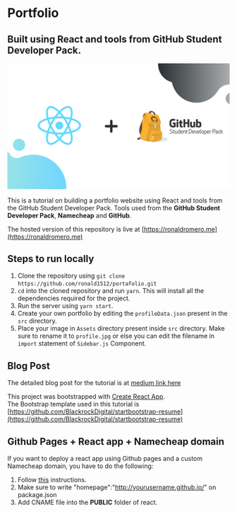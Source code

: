 # Portfolio
## Built using React and tools from GitHub Student Developer Pack.

![Header Image](./mainimage.png)

This is a tutorial on building a portfolio website using React and tools from the GitHub Student Developer Pack. Tools used from the **GitHub Student Developer Pack**, **Namecheap** and **GitHub**.  

The hosted version of this repository is live at [https://ronaldromero.me](https://ronaldromero.me)


## Steps to run locally
1. Clone the repository using `git clone https://github.com/ronald1512/portafolio.git`
2. `cd` into the cloned repository and run `yarn`. This will install all the dependencies required for the project.
3. Run the server using `yarn start`.
4. Create your own portfolio by editing the `profileData.json` present in the `src` directory.
5. Place your image in `Assets` directory present inside `src` directory. Make sure to rename it to `profile.jpg` or else you can edit the filename in `import` statement of `Sidebar.js` Component.

## Blog Post
The detailed blog post for the tutorial is at [medium link here](https://levelup.gitconnected.com/create-a-portfolio-using-react-and-github-student-developer-pack-955379207855)

This project was bootstrapped with [Create React App](https://github.com/facebook/create-react-app).  
The Bootstrap template used in this tutorial is [https://github.com/BlackrockDigital/startbootstrap-resume](https://github.com/BlackrockDigital/startbootstrap-resume)



## Github Pages + React app + Namecheap domain

If you want to deploy a react app using Github pages and a custom Namecheap domain, you have to do the following:

1. Follow [this](https://www.namecheap.com/support/knowledgebase/article.aspx/9645/2208/how-do-i-link-my-domain-to-github-pages) instructions.
2. Make sure to write "homepage":"http://yourusername.github.io/" on package.json
3. Add CNAME file into the **PUBLIC** folder of react. 

